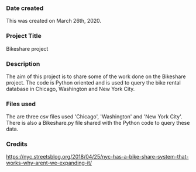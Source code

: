 ### Date created
This was created on March 26th, 2020.

### Project Title
Bikeshare project

### Description
The aim of this project is to share some of the work done on the Bikeshare project. The code is Python oriented and is used to query the bike rental database in Chicago, Washington and New York City.

### Files used
The are three csv files used 'Chicago', 'Washington' and 'New York City'. There is also a Bikeshare.py file shared with the Python code to query these data.

### Credits
https://nyc.streetsblog.org/2018/04/25/nyc-has-a-bike-share-system-that-works-why-arent-we-expanding-it/

